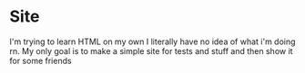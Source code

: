 # Site
I'm trying to learn HTML on my own
I literally have no idea of what i'm doing rn. My only goal is to make a simple site for tests and stuff and then show it for some friends
